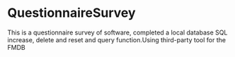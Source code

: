 # QuestionnaireSurvey
This is a questionnaire survey of software, completed a local database SQL increase, delete and reset and query function.Using third-party tool for the FMDB
